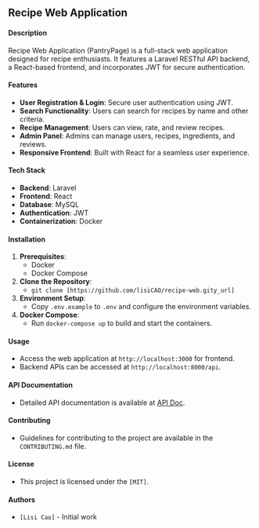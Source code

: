 ## Recipe Web Application

#### Description
Recipe Web Application (PantryPage) is a full-stack web application designed for recipe enthusiasts. It features a Laravel RESTful API backend, a React-based frontend, and incorporates JWT for secure authentication.

#### Features
- **User Registration & Login**: Secure user authentication using JWT.
- **Search Functionality**: Users can search for recipes by name and other criteria.
- **Recipe Management**: Users can view, rate, and review recipes.
- **Admin Panel**: Admins can manage users, recipes, ingredients, and reviews.
- **Responsive Frontend**: Built with React for a seamless user experience.

#### Tech Stack
- **Backend**: Laravel
- **Frontend**: React
- **Database**: MySQL
- **Authentication**: JWT
- **Containerization**: Docker

#### Installation
1. **Prerequisites**:
   - Docker
   - Docker Compose
2. **Clone the Repository**:
   - `git clone [https://github.com/lisiCAO/recipe-web.gity_url]`
3. **Environment Setup**:
   - Copy `.env.example` to `.env` and configure the environment variables.
4. **Docker Compose**:
   - Run `docker-compose up` to build and start the containers.

#### Usage
- Access the web application at `http://localhost:3000` for frontend.
- Backend APIs can be accessed at `http://localhost:8000/api`.

#### API Documentation
- Detailed API documentation is available at [API Doc](https://documenter.getpostman.com/view/31315195/2s9Ykn8hEY).

#### Contributing
- Guidelines for contributing to the project are available in the `CONTRIBUTING.md` file.

#### License
- This project is licensed under the `[MIT]`.

#### Authors
- `[Lisi Cao]` - Initial work
